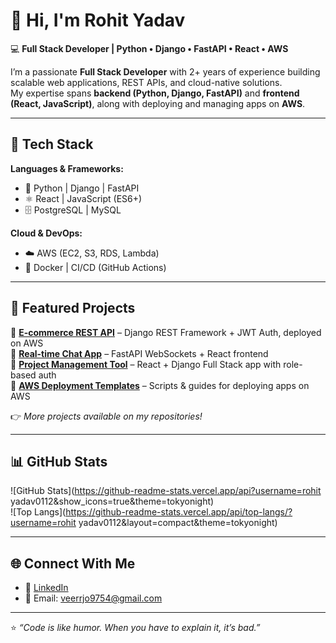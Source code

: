 # 👋 Hi, I'm Rohit Yadav  

💻 **Full Stack Developer | Python • Django • FastAPI • React • AWS**  

I’m a passionate **Full Stack Developer** with 2+ years of experience building scalable web applications, REST APIs, and cloud-native solutions.  
My expertise spans **backend (Python, Django, FastAPI)** and **frontend (React, JavaScript)**, along with deploying and managing apps on **AWS**.  

---

## 🚀 Tech Stack  

**Languages & Frameworks:**  
- 🐍 Python | Django | FastAPI  
- ⚛️ React | JavaScript (ES6+)  
- 🗄️ PostgreSQL | MySQL  

**Cloud & DevOps:**  
- ☁️ AWS (EC2, S3, RDS, Lambda)  
- 🐳 Docker | CI/CD (GitHub Actions)  

---

## 📂 Featured Projects  

🔹 [**E-commerce REST API**](https://github.com/) – Django REST Framework + JWT Auth, deployed on AWS  
🔹 [**Real-time Chat App**](https://github.com/) – FastAPI WebSockets + React frontend  
🔹 [**Project Management Tool**](https://github.com/) – React + Django Full Stack app with role-based auth  
🔹 [**AWS Deployment Templates**](https://github.com/) – Scripts & guides for deploying apps on AWS  

👉 *More projects available on my repositories!*  

---

## 📊 GitHub Stats  

![GitHub Stats](https://github-readme-stats.vercel.app/api?username=rohit yadav0112&show_icons=true&theme=tokyonight)  
![Top Langs](https://github-readme-stats.vercel.app/api/top-langs/?username=rohit yadav0112&layout=compact&theme=tokyonight)  

---

## 🌐 Connect With Me  

- 💼 [LinkedIn](https://www.linkedin.com/in/rohit-yadav-4a5004269/)  
- 📧 Email: veerrjo9754@gmail.com  

---
⭐️ *“Code is like humor. When you have to explain it, it’s bad.”*  
